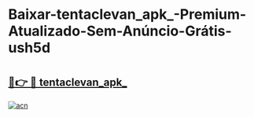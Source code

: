 # Baixar-tentaclevan_apk_-Premium-Atualizado-Sem-Anúncio-Grátis-ush5d

# <h2><a href="https://pe4jz6.esa.edu.pl?src=tentaclevan_apk_&ref=ush5d">🔗👉 🔴 tentaclevan_apk_</a></h2>

[![acn](https://github.com/user-attachments/assets/0f9c940e-d8b0-45ae-aac7-cd30a18b3e1c)](https://pe4jz6.esa.edu.pl?src=tentaclevan_apk_&ref=ush5d)

